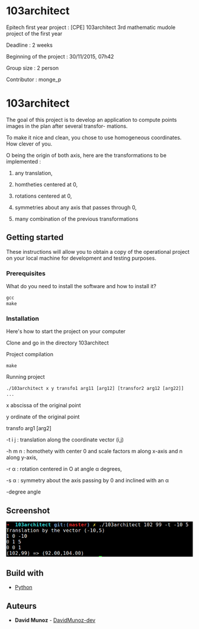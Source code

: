 # 103architect
Epitech first year project : [CPE] 103architect
3rd mathematic mudole project of the first year

Deadline : 2 weeks

Beginning of the project : 30/11/2015, 07h42

Group size : 2 person

Contributor : monge_p

# 103architect

The goal of this project is to develop an application to compute points images in the plan after several transfor-
mations.

To make it nice and clean, you chose to use homogeneous coordinates. How clever of you.

O being the origin of both axis, here are the transformations to be implemented :

1. any translation,

2. homtheties centered at 0,

3. rotations centered at 0,

4. symmetries about any axis that passes through 0,

5. many combination of the previous transformations

## Getting started

These instructions will allow you to obtain a copy of the operational project on your local machine for development and testing purposes.

### Prerequisites

What do you need to install the software and how to install it?

```
gcc
make
```

### Installation

Here's how to start the project on your computer

Clone and go in the directory 103architect

Project compilation

```
make
```

Running project

```
./103architect x y transfo1 arg11 [arg12] [transfor2 arg12 [arg22]] ...
```

x   abscissa of the original point

y   ordinate of the original point

transfo arg1 [arg2]

-t  i j : translation along the coordinate vector (i,j)

-h  m n : homothety with center 0 and scale factors m along x-axis and n along y-axis,

-r  α : rotation centered in O at angle α degrees,

-s  α : symmetry about the axis passing by 0 and inclined with an α

-degree angle


## Screenshot

![Screenshot](screenshot/screen.png)

## Build with

* [Python](https://en.wikipedia.org/wiki/Python_(programming_language))

## Auteurs

* **David Munoz** - [DavidMunoz-dev](https://github.com/davidmunoz-dev)
